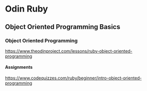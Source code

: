 # Odin Ruby
## Object Oriented Programming Basics
### Object Oriented Programming
https://www.theodinproject.com/lessons/ruby-object-oriented-programming

#### Assignments
https://www.codequizzes.com/ruby/beginner/intro-object-oriented-programming
